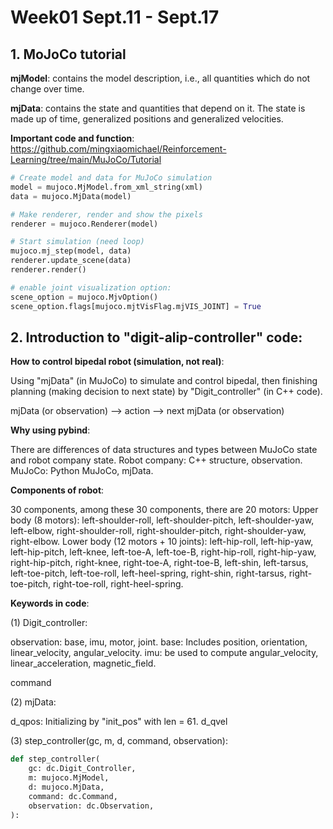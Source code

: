 # Week01 Sept.11 - Sept.17

## 1. MoJoCo tutorial

**mjModel**: contains the model description, i.e., all quantities which do not change over time.

**mjData**: contains the state and quantities that depend on it. The state is made up of time, generalized positions and generalized velocities.

**Important code and function**: https://github.com/mingxiaomichael/Reinforcement-Learning/tree/main/MuJoCo/Tutorial

```python
# Create model and data for MuJoCo simulation
model = mujoco.MjModel.from_xml_string(xml)
data = mujoco.MjData(model)

# Make renderer, render and show the pixels
renderer = mujoco.Renderer(model)

# Start simulation (need loop)
mujoco.mj_step(model, data)
renderer.update_scene(data)
renderer.render()

# enable joint visualization option:
scene_option = mujoco.MjvOption()
scene_option.flags[mujoco.mjtVisFlag.mjVIS_JOINT] = True
```

## 2. Introduction to "digit-alip-controller" code:

**How to control bipedal robot (simulation, not real)**: 

Using "mjData" (in MuJoCo) to simulate and control bipedal, then finishing planning (making decision to next state) by "Digit_controller" (in C++ code).

mjData (or observation) --> action --> next mjData (or observation)

**Why using pybind**: 

There are differences of data structures and types between MuJoCo state and robot company state.
Robot company: C++ structure, observation.
MuJoCo: Python MuJoCo, mjData.


**Components of robot**: 

30 components, among these 30 components, there are 20 motors: 
Upper body (8 motors): left-shoulder-roll, left-shoulder-pitch, left-shoulder-yaw, left-elbow, right-shoulder-roll, right-shoulder-pitch, right-shoulder-yaw, right-elbow.
Lower body (12 motors + 10 joints): left-hip-roll, left-hip-yaw, left-hip-pitch, left-knee, left-toe-A, left-toe-B, right-hip-roll, right-hip-yaw, right-hip-pitch, right-knee, right-toe-A, right-toe-B, left-shin, left-tarsus, left-toe-pitch, left-toe-roll, left-heel-spring, right-shin, right-tarsus, right-toe-pitch, right-toe-roll, right-heel-spring.

**Keywords in code**: 

(1) Digit_controller:

observation: base, imu, motor, joint.
base: Includes position, orientation, linear_velocity, angular_velocity.
imu: be used to compute angular_velocity, linear_acceleration, magnetic_field.

command

(2) mjData:

d_qpos: Initializing by "init_pos" with len = 61.
d_qvel

(3) step_controller(gc, m, d, command, observation):

```python
def step_controller(
    gc: dc.Digit_Controller,
    m: mujoco.MjModel,
    d: mujoco.MjData,
    command: dc.Command,
    observation: dc.Observation,
):
```